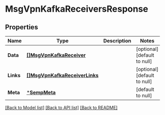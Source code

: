 # MsgVpnKafkaReceiversResponse

## Properties
Name | Type | Description | Notes
------------ | ------------- | ------------- | -------------
**Data** | [**[]MsgVpnKafkaReceiver**](MsgVpnKafkaReceiver.md) |  | [optional] [default to null]
**Links** | [**[]MsgVpnKafkaReceiverLinks**](MsgVpnKafkaReceiverLinks.md) |  | [optional] [default to null]
**Meta** | [***SempMeta**](SempMeta.md) |  | [default to null]

[[Back to Model list]](../README.md#documentation-for-models) [[Back to API list]](../README.md#documentation-for-api-endpoints) [[Back to README]](../README.md)

